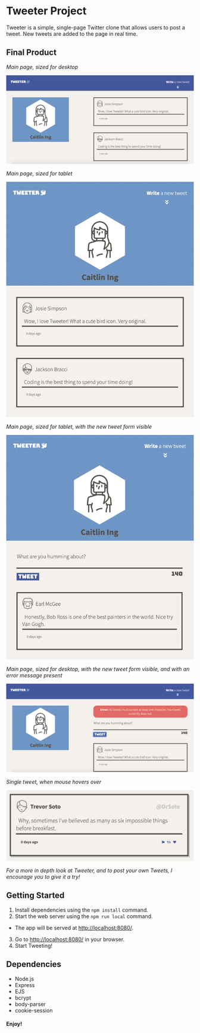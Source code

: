 # **Tweeter Project**

Tweeter is a simple, single-page Twitter clone that allows users to post a tweet. New tweets are added to the page in real time.

## Final Product

*Main page, sized for desktop*

!["Screenshot main page in desktop size"](https://github.com/caitlining/tweeter/blob/master/docs/screenshot-main-page-desktop.png?raw=true)

*Main page, sized for tablet*

!["Screenshot of main page in tablet size"](https://github.com/caitlining/tweeter/blob/master/docs/screenshot-main-page-tablet.png?raw=true)

*Main page, sized for tablet, with the new tweet form visible*

!["Screenshot of main page with toggled new tweet form"](https://github.com/caitlining/tweeter/blob/master/docs/screenshot-main-page-new-tweet-form-tablet.png?raw=true)

*Main page, sized for desktop, with the new tweet form visible, and with an error message present*

!["Screenshot of main page with invalid tweet length error message"](https://github.com/caitlining/tweeter/blob/master/docs/screenshot-main-page-new-tweet-form-error.png?raw=true)

*Single tweet, when mouse hovers over*

!["Screenshot of single tweet on hover"](https://github.com/caitlining/tweeter/blob/master/docs/screenshot-single-tweet-hover.png?raw=true)


*For a more in depth look at Tweeter, and to post your own Tweets, I encourage you to give it a try!*

## Getting Started

1. Install dependencies using the `npm install` command.
2. Start the web server using the `npm run local` command.
  - The app will be served at <http://localhost:8080/>.
3. Go to <http://localhost:8080/> in your browser.
4. Start Tweeting!

## Dependencies

- Node.js
- Express
- EJS
- bcrypt
- body-parser
- cookie-session

#### Enjoy! 